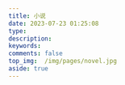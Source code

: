 ```yaml
---
title: 小说
date: 2023-07-23 01:25:08
type:
description:
keywords:
comments: false
top_img:  /img/pages/novel.jpg
aside: true
---
```

